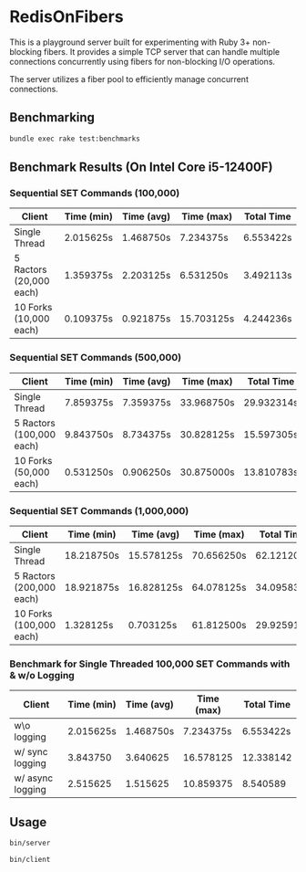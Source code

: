 # RedisOnFibers

This is a playground server built for experimenting with Ruby 3+ non-blocking fibers. It provides a simple TCP server that can handle multiple connections concurrently using fibers for non-blocking I/O operations.

The server utilizes a fiber pool to efficiently manage concurrent connections.

## Benchmarking

```sh
bundle exec rake test:benchmarks
```

## Benchmark Results (On Intel Core i5-12400F)

### Sequential SET Commands (100,000)

| Client     | Time (min) | Time (avg) | Time (max) | Total Time |
|------------|------------|------------|------------|------------|
| Single Thread  | 2.015625s  | 1.468750s  | 7.234375s  | 6.553422s  |
| 5 Ractors (20,000 each) | 1.359375s  | 2.203125s  | 6.531250s  | 3.492113s  |
| 10 Forks (10,000 each)  | 0.109375s  | 0.921875s  | 15.703125s | 4.244236s  |


### Sequential SET Commands (500,000)

| Client     | Time (min) | Time (avg) | Time (max) | Total Time |
|------------|------------|------------|------------|------------|
| Single Thread  | 7.859375s  | 7.359375s  | 33.968750s | 29.932314s |
| 5 Ractors (100,000 each) | 9.843750s  | 8.734375s  | 30.828125s | 15.597305s |
| 10 Forks (50,000 each)   | 0.531250s   | 0.906250s  | 30.875000s | 13.810783s |

### Sequential SET Commands (1,000,000)

| Client     | Time (min) | Time (avg) | Time (max) | Total Time |
|------------|------------|------------|------------|------------|
| Single Thread  | 18.218750s | 15.578125s | 70.656250s | 62.121204s |
| 5 Ractors (200,000 each) | 18.921875s | 16.828125s | 64.078125s | 34.095834s |
| 10 Forks (100,000 each)   | 1.328125s  | 0.703125s  | 61.812500s | 29.925912s |

### Benchmark for Single Threaded 100,000 SET Commands with & w/o Logging

| Client           | Time (min) | Time (avg) | Time (max) | Total Time |
|------------------|------------|------------|------------|------------|
| w\o logging      | 2.015625s  | 1.468750s  | 7.234375s  | 6.553422s  |
| w/ sync logging  | 3.843750   | 3.640625   | 16.578125  | 12.338142  |
| w/ async logging | 2.515625   | 1.515625   | 10.859375  | 8.540589   |

## Usage

```sh
bin/server
```

```sh
bin/client
```
